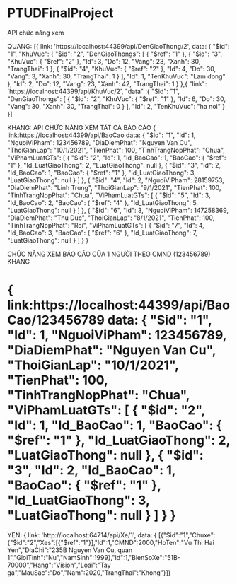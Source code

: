 # PTUDFinalProject

API chức năng xem

QUANG: [{
  link: 'https://localhost:44399/api/DenGiaoThong/2',
  data: {
    "$id": "1",
    "KhuVuc": {
      "$id": "2",
      "DenGiaoThongs": [
        {
          "$ref": "1"
        },
        {
          "$id": "3",
          "KhuVuc": {
            "$ref": "2"
          },
          "Id": 3,
          "Do": 12,
          "Vang": 23,
          "Xanh": 30,
          "TrangThai": 1
        },
        {
          "$id": "4",
          "KhuVuc": {
            "$ref": "2"
          },
          "Id": 4,
          "Do": 30,
          "Vang": 3,
          "Xanh": 30,
          "TrangThai": 1
        }
      ],
      "Id": 1,
      "TenKhuVuc": "Lam dong"
    },
    "Id": 2,
    "Do": 12,
    "Vang": 23,
    "Xanh": 42,
    "TrangThai": 1
  }
},{
  "link": 'https://localhost:44399/api/KhuVuc/2',
  "data" :{
    "$id": "1",
    "DenGiaoThongs": [
      {
        "$id": "2",
        "KhuVuc": {
          "$ref": "1"
        },
        "Id": 6,
        "Do": 30,
        "Vang": 30,
        "Xanh": 30,
        "TrangThai": 0
      }
    ],
    "Id": 2,
    "TenKhuVuc": "ha noi"
  }
}]

KHANG: 
API CHỨC NĂNG XEM TÂT CẢ BÁO CÁO
{
  link:https://localhost:44399/api/BaoCao
  data:
  {
"$id": "1",
"Id": 1,
"NguoiViPham": 123456789,
"DiaDiemPhat": "Nguyen Van Cu",
"ThoiGianLap": "10/1/2021",
"TienPhat": 100,
"TinhTrangNopPhat": "Chua",
"ViPhamLuatGTs": [
{
"$id": "2",
"Id": 1,
"Id_BaoCao": 1,
"BaoCao": {
"$ref": "1"
},
"Id_LuatGiaoThong": 2,
"LuatGiaoThong": null
},
{
"$id": "3",
"Id": 2,
"Id_BaoCao": 1,
"BaoCao": {
"$ref": "1"
},
"Id_LuatGiaoThong": 3,
"LuatGiaoThong": null
}
]
},
{
"$id": "4",
"Id": 2,
"NguoiViPham": 28159753,
"DiaDiemPhat": "Linh Trung",
"ThoiGianLap": "9/1/2021",
"TienPhat": 100,
"TinhTrangNopPhat": "Chua",
"ViPhamLuatGTs": [
{
"$id": "5",
"Id": 3,
"Id_BaoCao": 2,
"BaoCao": {
"$ref": "4"
},
"Id_LuatGiaoThong": 5,
"LuatGiaoThong": null
}
]
},
{
"$id": "6",
"Id": 3,
"NguoiViPham": 147258369,
"DiaDiemPhat": "Thu Duc",
"ThoiGianLap": "8/1/2021",
"TienPhat": 100,
"TinhTrangNopPhat": "Roi",
"ViPhamLuatGTs": [
{
"$id": "7",
"Id": 4,
"Id_BaoCao": 3,
"BaoCao": {
"$ref": "6"
},
"Id_LuatGiaoThong": 7,
"LuatGiaoThong": null
}
]
}
}

CHỨC NĂNG XEM BÁO CÁO CỦA 1 NGƯỜI THEO CMND (123456789)
KHANG

{
link:https://localhost:44399/api/BaoCao/123456789
data:
{
"$id": "1",
"Id": 1,
"NguoiViPham": 123456789,
"DiaDiemPhat": "Nguyen Van Cu",
"ThoiGianLap": "10/1/2021",
"TienPhat": 100,
"TinhTrangNopPhat": "Chua",
"ViPhamLuatGTs": [
{
"$id": "2",
"Id": 1,
"Id_BaoCao": 1,
"BaoCao": {
"$ref": "1"
},
"Id_LuatGiaoThong": 2,
"LuatGiaoThong": null
},
{
"$id": "3",
"Id": 2,
"Id_BaoCao": 1,
"BaoCao": {
"$ref": "1"
},
"Id_LuatGiaoThong": 3,
"LuatGiaoThong": null
}
]
}
}
=======
YEN: {
  link: 'http://localhost:64714/api/Xe/1',
  data: {
    [{"$id":"1","Chuxe":{"$id":"2","Xes":[{"$ref":"1"}],"Id":1,"CMND":2000,"HoTen":"Vu Thi Hai Yen","DiaChi":"235B Nguyen Van Cu, quan 1","GioiTinh":"Nu","NamSinh":1999},"Id":1,"BienSoXe":"51B-70000","Hang":"Vision","Loai":"Tay ga","MauSac":"Do","Nam":2020,"TrangThai":"Khong"}]}
